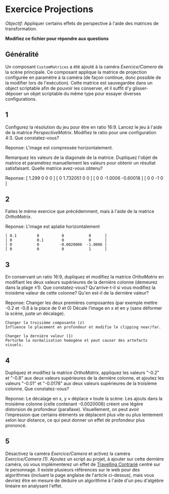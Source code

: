 # Exercice Projections

*Objectif:* Appliquer certains effets de perspective à l'aide des matrices de transformation.

**Modifiez ce fichier pour répondre aux questions**

## Généralité

Un composant `CustomMatrices` a été ajouté à la caméra *Exercice/Camera* de la scène principale. Ce composant applique la matrice de projection configurée en paramètre à la caméra (de façon continue, donc possible de la modifier lors de l'exécution). Cette matrice est sauvegardée dans un object scriptable afin de pouvoir les conserver, et il suffit d'y glisser-déposer un objet scriptable du même type pour essayer diverses configurations.

## 1

Configurez la résolution du jeu pour être en ratio 16:9. Lancez le jeu à l'aide de la matrice *PerspectiveMatrix*. Modifiez le ratio pour une configuration 4:3. Que constatez-vous?

Reponse:
    L'image est compressée horizontalement.

Remarquez les valeurs de la diagonale de la matrice. Dupliquez l'objet de matrice et paramétrez manuellement les valeurs pour obtenir un résultat satisfaisant. Quelle matrice avez-vous obtenu?

Reponse:
    [ 1.299      0         0        0       ]
    [ 0          1.732051  0        0       ]
    [ 0          0        -1.0006  -0.60018 ]
    [ 0          0        -1        0       ]

## 2

Faites le même exercice que précédemment, mais à l'aide de la matrice *OrthoMatrix*.

Reponse:
    L'image est aplatie horizontalement

    [ 0.1         0          0           0      ]
    [ 0           0.1        0           0      ]
    [ 0           0         -0.0020006  -1.0006 ]
    [ 0           0          0           1      ]

## 3

En conservant un ratio 16:9, dupliquez et modifiez la matrice *OrthoMatrix* en modifiant les deux valeurs supérieures de la dernière colonne (demeurez dans la plage ±1). Que constatez-vous? Qu'arrive-t-il si vous modifiez la troisième valeur de cette colonne? Qu'en est-il de la dernière valeur?

Reponse:
    Changer les deux premières composantes (par exemple mettre -0.2 et -0.8 à la place de 0 et 0)
    Décale l’image en x et en y (sans déformer la scène, juste un décalage).

    Changer la troisième composante (z)
    Influence le placement en profondeur et modifie le clipping near/far.

    Changer la dernière valeur (1)
    Perturbe la normalisation homogène et peut causer des artefacts visuels.

## 4

Dupliquez et modifiez la matrice *OrthoMatrix*, appliquez les valeurs "-0.2" et "-0.8" aux deux valeurs supérieures de la dernière colonne, et ajoutez les valeurs "-0.01" et "-0.0178" aux deux valeurs supérieures de la troisième colonne. Que constatez-vous?

Reponse:
    Le décalage en x, y « déplace » toute la scène.
    Les ajouts dans la troisième colonne (celle contenant -0.0020006) créent une légère distorsion de profondeur (parallaxe).
    Visuellement, on peut avoir l’impression que certains éléments se déplacent plus vite ou plus lentement selon leur distance, ce qui peut donner un effet de profondeur plus prononcé.

## 5

Désactivez la caméra *Exercice/Camera* et activez la caméra *Exercice/Camera (1)*. Ajoutez un script au projet, à ajouter sur cette dernière caméra, où vous implémenterez un effet de [Travelling Contrarié](https://fr.wikipedia.org/wiki/Travelling_contrari%C3%A9) centré sur le personnage. Il existe plusieurs références sur le web pour des algorithmes (incluant la page anglaise de l'article ci-dessus), mais vous devriez être en mesure de déduire un algorithme à l'aide d'un peu d'algèbre linéaire en analysant l'effet.